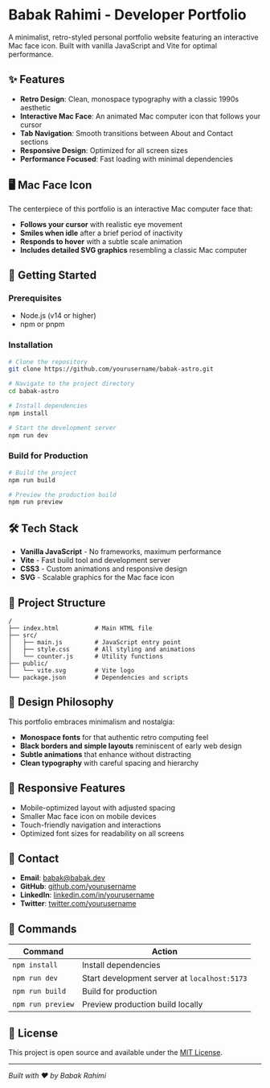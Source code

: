 # Babak Rahimi - Developer Portfolio

A minimalist, retro-styled personal portfolio website featuring an interactive Mac face icon. Built with vanilla JavaScript and Vite for optimal performance.

## ✨ Features

- **Retro Design**: Clean, monospace typography with a classic 1990s aesthetic
- **Interactive Mac Face**: An animated Mac computer icon that follows your cursor
- **Tab Navigation**: Smooth transitions between About and Contact sections
- **Responsive Design**: Optimized for all screen sizes
- **Performance Focused**: Fast loading with minimal dependencies

## 🖥️ Mac Face Icon

The centerpiece of this portfolio is an interactive Mac computer face that:
- **Follows your cursor** with realistic eye movement
- **Smiles when idle** after a brief period of inactivity
- **Responds to hover** with a subtle scale animation
- **Includes detailed SVG graphics** resembling a classic Mac computer

## 🚀 Getting Started

### Prerequisites
- Node.js (v14 or higher)
- npm or pnpm

### Installation

```bash
# Clone the repository
git clone https://github.com/yourusername/babak-astro.git

# Navigate to the project directory
cd babak-astro

# Install dependencies
npm install

# Start the development server
npm run dev
```

### Build for Production

```bash
# Build the project
npm run build

# Preview the production build
npm run preview
```

## 🛠️ Tech Stack

- **Vanilla JavaScript** - No frameworks, maximum performance
- **Vite** - Fast build tool and development server
- **CSS3** - Custom animations and responsive design
- **SVG** - Scalable graphics for the Mac face icon

## 📁 Project Structure

```
/
├── index.html          # Main HTML file
├── src/
│   ├── main.js         # JavaScript entry point
│   ├── style.css       # All styling and animations
│   └── counter.js      # Utility functions
├── public/
│   └── vite.svg        # Vite logo
└── package.json        # Dependencies and scripts
```

## 🎨 Design Philosophy

This portfolio embraces minimalism and nostalgia:
- **Monospace fonts** for that authentic retro computing feel
- **Black borders and simple layouts** reminiscent of early web design
- **Subtle animations** that enhance without distracting
- **Clean typography** with careful spacing and hierarchy

## 📱 Responsive Features

- Mobile-optimized layout with adjusted spacing
- Smaller Mac face icon on mobile devices
- Touch-friendly navigation and interactions
- Optimized font sizes for readability on all screens

## 🤝 Contact

- **Email**: babak@babak.dev
- **GitHub**: [github.com/yourusername](https://github.com/yourusername)
- **LinkedIn**: [linkedin.com/in/yourusername](https://linkedin.com/in/yourusername)
- **Twitter**: [twitter.com/yourusername](https://twitter.com/yourusername)

## 📄 Commands

| Command | Action |
|---------|--------|
| `npm install` | Install dependencies |
| `npm run dev` | Start development server at `localhost:5173` |
| `npm run build` | Build for production |
| `npm run preview` | Preview production build locally |

## 📝 License

This project is open source and available under the [MIT License](LICENSE).

---

*Built with ❤️ by Babak Rahimi*